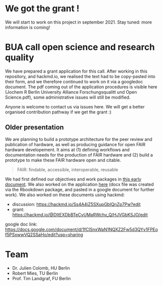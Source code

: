 # We got the grant !

We will start to work on this project in september 2021. Stay tuned: more information is coming!


# BUA call open science and research quality

We have prepared a grant application for this call. After working in this repository, and hackmd.io, we realised the text had to be copy-pasted into their form, and we therefore continued to work on it via a googledoc document. The pdf coming out of the application procedures is visible here (Jochem R Berlin University Alliance Forschungsqualitt und Open Science.pdf), some administrative issues will still be modified.

Anyone is welcome to contact us via issues here. We will get a better organised contribution pathway if we get the grant :)


## Older presentation




We are planning to build a prototype architecture for the peer review and publication of hardware, as well as producing guidance for open FAIR hardware developement. It aims at (1) defining workflows and documentation needs for the production of FAIR hardware and (2) build a prototype to make these FAIR hardware open and citable. 
> FAIR: findable, accessible, interoperable, reusable

We had first defined our objectives and work packages in [this early document](discussion_doc.md). We also worked on the application [here](grantapplication.Rmd) (docx file was created via the Rbookdown package, and pasted in a google document for further work).
We also worked on these documents using hackmd:
- discussion: https://hackmd.io/Ss4A4iZ5SXupGbIQnZp7Pw?edit
- grant: https://hackmd.io/@DItEXDbBTeCvUMaRWchv_Q/HJVGbKSJO/edit

google doc link: https://docs.google.com/document/d/1fClSnxWaN1NQXZ2Fw5d3QYv1FPEof5PSxwwVQ2SSaHo/edit?usp=sharing


# Team

- Dr. Julien Colomb, HU Berlin
- Robert Mies, TU Berlin
- Prof. Tim Landgraf, FU Berlin

